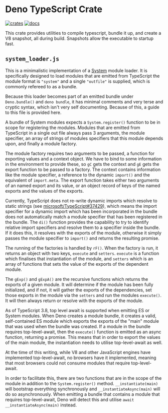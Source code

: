 # Deno TypeScript Crate

[![crates](https://img.shields.io/crates/v/deno_typescript.svg)](https://crates.io/crates/deno_typescript)
[![docs](https://docs.rs/deno_typescript/badge.svg)](https://docs.rs/deno_typescript)

This crate provides utilities to compile typescript, bundle it up, and create a
V8 snapshot, all during build. Snapshots allow the executable to startup fast.

## `system_loader.js`

This is a minimalistic implementation of a
[System](https://github.com/systemjs/systemjs) module loader. It is specifically
designed to load modules that are emitted from TypeScript the module format is
`"system"` and a single `"outfile"` is supplied, which is commonly refereed to
as a bundle.

Because this loader becomes part of an emitted bundle under `Deno.bundle()` and
`deno bundle`, it has minimal comments and very terse and cryptic syntax, which
isn't very self documenting. Because of this, a guide to this file is provided
here.

A bundle of System modules expects a `System.register()` function to be in scope
for registering the modules. Modules that are emitted from TypeScript in a
single out file always pass 3 arguments, the module specifier, an array of
strings of modules specifiers that this module depends upon, and finally a
module factory.

The module factory requires two arguments to be passed, a function for exporting
values and a context object. We have to bind to some information in the
environment to provide these, so `gC` gets the context and `gE` gets the export
function to be passed to a factory. The context contains information like the
module specifier, a reference to the dynamic `import()` and the equivalent of
`import.meta`. The export function takes either two arguments of an named export
and its value, or an object record of keys of the named exports and the values
of the exports.

Currently, TypeScript does not re-write dynamic imports which resolve to static
strings (see
[microsoft/TypeScript#37429](https://github.com/microsoft/TypeScript/issues/37429)),
which means the import specifier for a dynamic import which has been
incorporated in the bundle does not automatically match a module specifier that
has been registered in the bundle. The `di()` function provides the capability
to try to identify relative import specifiers and resolve them to a specifier
inside the bundle. If it does this, it resolves with the exports of the module,
otherwise it simply passes the module specifier to `import()` and returns the
resulting promise.

The running of the factories is handled by `rF()`. When the factory is run, it
returns an object with two keys, `execute` and `setters`. `execute` is a
function which finalises that instantiation of the module, and `setters` which
is an array of functions that sets the value of the exports of the dependent
module.

The `gExp()` and `gExpA()` are the recursive functions which returns the exports
of a given module. It will determine if the module has been fully initialized,
and if not, it will gather the exports of the dependencies, set those exports in
the module via the `setters` and run the modules `execute()`. It will then
always return or resolve with the exports of the module.

As of TypeScript 3.8, top level await is supported when emitting ES or System
modules. When Deno creates a module bundle, it creates a valid, self-contained
ES module which exports the exports of the "main" module that was used when the
bundle was created. If a module in the bundle requires top-level-await, then the
`execute()` function is emitted as an async function, returning a promise. This
means that in order to export the values of the main module, the instantiation
needs to utilise top-level-await as well.

At the time of this writing, while V8 and other JavaScript engines have
implemented top-level-await, no browsers have it implemented, meaning that most
browsers could not consume modules that require top-level-await.

In order to facilitate this, there are two functions that are in the scope of
the module in addition to the `System.register()` method. `__instantiate(main)`
will bootstrap everything synchronously and `__instantiateAsync(main)` will do
so asynchronously. When emitting a bundle that contains a module that requires
top-level-await, Deno will detect this and utilise
`await __instantiateAsync(main)` instead.
